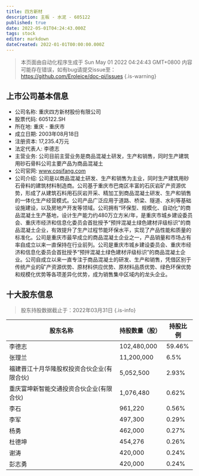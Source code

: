 ```yaml
---
title: 四方新材
description: 主板 - 水泥 - 605122
published: true
date: 2022-05-01T04:24:43.000Z
tags: stock
editor: markdown
dateCreated: 2022-01-01T00:00:00.000Z
---
```


> 本页面由自动化程序生成于 Sun May 01 2022 04:24:43 GMT+0800
> 内容可能存在错误，如有bug请提交issue至：https://github.com/Eroleice/doc-pi/issues
{.is-warning}

## 上市公司基本信息
- 公司名称: 重庆四方新材股份有限公司
- 股票代码: 605122.SH
- 所在地: 重庆 - 重庆市
- 成立日期: 2003年08月18日
- 注册资本: 17,235.4万元
- 法定代表人: 李德志
- 主营业务: 公司目前主营业务是商品混凝土研发，生产和销售，同时生产建筑用砂石骨料公司主要产品为商品混凝土
- 公司官网: www.cqsifang.com
- 公司介绍: 公司是以商品混凝土研发、生产和销售为主业，同时生产建筑用砂石骨料的建筑材料制造商。公司基于重庆市巴南区丰富的石灰岩矿产资源优势，形成了从建筑石料用石灰岩开采、精加工到商品混凝土研发、生产和销售的一体化生产经营模式。公司产品广泛应用于道路、桥梁、隧道、水利等基础设施建设，以及房地产开发等领域。公司拥有“环保型、规模化、自动化”的商品混凝土生产基地，设计生产能力约480万立方米/年，是重庆市城乡建设委员会、重庆市经济和信息化委员会首批授予“预拌混凝土绿色建材评级标识”的商品混凝土企业，有效提升了生产过程节能环保水平，实现了产品性能和质量的标准化。公司是重庆市最早成立的商品混凝土企业之一，产品销量和市场占有率自成立以来一直保持在行业前列。公司是重庆市城乡建设委员会、重庆市经济和信息化委员会首批授予“预拌混凝土绿色建材评级标识”的商品混凝土企业。公司自成立以来一直专注于商品混凝土的研发、生产和销售，凭借区别于传统产业的矿产资源优势、原材料供应优势、原材料品质优势、绿色环保优势和规模化优势等各项差异化优势，成为销售集中区域内的龙头企业。


## 十大股东信息
> 股东持股数据截止于：2022年03月31日
{.is-info}

| 股东名称 | 持股数量（股） | 持股比例 |
| --- | --- | --- |
| 李德志 | 102,480,000 | 59.46% |
| 张理兰 | 11,200,000 | 6.5% |
| 福建晋江十月华隆股权投资合伙企业(有限合伙) | 5,052,500 | 2.93% |
| 重庆富坤新智能交通投资合伙企业(有限合伙) | 1,076,480 | 0.62% |
| 李石 | 961,220 | 0.56% |
| 李军 | 497,300 | 0.29% |
| 杨勇 | 462,000 | 0.27% |
| 杜德坤 | 454,276 | 0.26% |
| 谢涛 | 420,000 | 0.24% |
| 彭志勇 | 420,000 | 0.24% |




